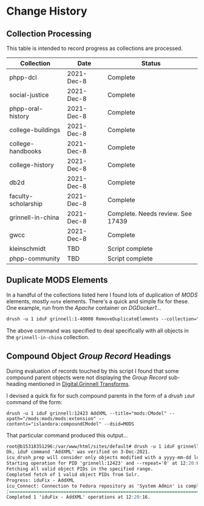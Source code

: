 # Change History

## Collection Processing

This table is intended to record progress as collections are processed.  

| Collection | Date | Status |
| --- | --- | --- |
| phpp-dcl | 2021-Dec-8 | Complete |
| social-justice | 2021-Dec-8 | Complete |
| phpp-oral-history | 2021-Dec-8 | Complete |
| college-buildings | 2021-Dec-8 | Complete |
| college-handbooks | 2021-Dec-8 | Complete |
| college-history | 2021-Dec-8 | Complete |
| db2d | 2021-Dec-8 | Complete |
| faculty-scholarship | 2021-Dec-8 | Complete |
| grinnell-in-china | 2021-Dec-8 | Complete.  Needs review.  See 17439 |
| gwcc | 2021-Dec-8 | Complete |
| kleinschmidt | TBD | Script complete |
| phpp-community | TBD | Script complete |

## Duplicate MODS Elements

In a handful of the collections listed here I found lots of duplication of _MODS_ elements, mostly `note` elements.  There's a quick and simple fix for these.  One example, run from the _Apache_ container on _DGDocker1_...

```markdown
drush -u 1 iduF grinnell:1-40000 RemoveDuplicateElements --collection="*china"
```

The above command was specified to deal specifically with all objects in the `grinnell-in-china` collection.

## Compound Object _Group Record_ Headings

During evaluation of records touched by this script I found that some compound parent objects were not displaying the _Group Record_ sub-heading mentioned in [Digital.Grinnell Transforms](https://static.grinnell.edu/dlad-blog/posts/114-digital.grinnell-transforms/).  

I devised a quick fix for such compound parents in the form of a _drush_ `iduF` command of the form:

`drush -u 1 iduF grinnell:12423 AddXML --title="mods:CModel" --xpath="/mods:mods/mods:extension" --contents="islandora:compoundCModel" --dsid=MODS`

That particular command produced this output...

```markdown
root@b15318351296:/var/www/html/sites/default# drush -u 1 iduF grinnell:12423 AddXML --title="mods:CModel" --xpath="/mods:mods/mods:extension" --contents="islandora:compoundCModel" --dsid=MODS
Ok, iduF command 'AddXML' was verified on 3-Dec-2021.                                                                                                                                                       [status]
icu_drush_prep will consider only objects modified with a yyyy-mm-dd local time matching 2*.                                                                                                                [status]
Starting operation for PID 'grinnell:12423' and --repeat='0' at 12:20:06.                                                                                                                                   [status]
Fetching all valid object PIDs in the specified range.                                                                                                                                                      [status]
Completed fetch of 1 valid object PIDs from Solr.                                                                                                                                                           [status]
Progress: iduFix - AddXML
icu_Connect: Connection to Fedora repository as 'System Admin' is complete.                                                                                                                                 [status]
[==============================================================================================================================================================================================================] 100%
Completed 1 'iduFix - AddXML' operations at 12:20:16.                                                                                                                                                       [status]

```

